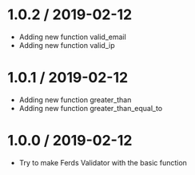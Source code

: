 1.0.2 / 2019-02-12
==================

  * Adding new function valid_email
  * Adding new function valid_ip

1.0.1 / 2019-02-12
==================

  * Adding new function greater_than
  * Adding new function greater_than_equal_to

1.0.0 / 2019-02-12
==================

  * Try to make Ferds Validator with the basic function